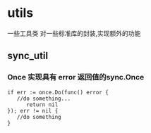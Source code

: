 # utils
一些工具类
对一些标准库的封装,实现额外的功能

## sync_util
### Once 实现具有 error 返回值的sync.Once
```golang
if err := once.Do(func() error {
   //do something...
      return nil
}); err != nil {
   //do something
}
```
